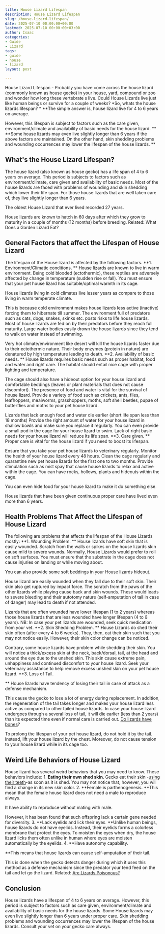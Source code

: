 ```yaml
---
title: House Lizard Lifespan
description: House Lizard Lifespan
slug: /house-lizard-lifespan/
date: 2025-07-10 00:00:00+00:00
lastmod: 2025-07-10 00:00:00+03:00
author: Isaac
categories:
- Guide
- Lizard
tags:
- guide
- house
- lizard
layout: post

---
```

House Lizard Lifespan - Probably you have come across the house lizard (commonly known as house gecko) in your house, yard, compound or zoo and wonder how long these vertebrate s live. Could House Lizards live just like human beings or survive for a couple of weeks? *So, whats the house lizards lifespan? * **The simple answer is, house lizard live for 4 to 6 years on average.

However, this lifespan is subject to factors such as the care given, environment/climate and availability of basic needs for the house lizard. ** **Some house lizards may even live slightly longer than 6 years if the above factors are maintained. On the other hand, skin shedding problems and wounding occurrences may lower the lifespan of the house lizards. **

##  What's the House Lizard Lifespan?

The house lizard (also known as house gecko) has a life span of 4 to 6 years on average. This period is subjects to factors such as environment/climate, care given and availability of basic needs. Most of the house lizards are faced with problems of wounding and skin shedding which lower their life span. For those house lizards that are well taken care of, they live slightly longer than 6 years.

The oldest House Lizard that ever lived recorded 27 years.

House lizards are known to hatch in 60 days after which they grow to maturity in a couple of months (12 months) before breeding. Related: What Does a Garden Lizard Eat?

##  **General Factors that affect the Lifespan of House Lizard**

The lifespan of the House lizard is affected by the following factors. **1. Environment/Climatic conditions. ** House lizards are known to live in warm environment. Being cold blooded (ectothermic), these reptiles are adversely affected by change in temperature (sudden rise or fall). You must ensure that your pet house lizard has suitable/optimal warmth in its cage.

House lizards living in cold climates live lesser years as compare to those living in warm temperate climate.

This is because cold environment makes house lizards less active (inactive) forcing them to hibernate till summer. The environment full of predators such as cats, dogs, snakes, skinks etc. posts risks to life house lizards. Most of house lizards are fed on by their predators before they reach full maturity. Large water bodies easily drown the house lizards since they tend to walk on water instead of swimming.

Very hot climate/environment like desert will kill the house lizards faster due to their ectothermic nature. Their body enzymes (protein in nature) are denatured by high temperature leading to death. **2. Availability of basic needs. ** House lizards requires basic needs such as proper habitat, food and water and right care. The habitat should entail nice cage with proper lighting and temperature.

The cage should also have a hideout option for your house lizard and comfortable beddings (leaves or plant materials that does not cause discomfort). The presence of food and water is vital for the survival of house lizard. Provide a variety of food such as crickets, ants, flies, leafhoppers, mealworms, grasshoppers, moths, soft shell beetles, pupae of butterflies and moths to your pet house lizard.

Lizards that lack enough food and water die earlier (short life span less than 18 months) Provide the right amount of water for your house lizard in shallow bowls and make sure you replace it regularly. You can even provide a small pod in the cage for your house lizard to swim. Lack of right basic needs for your house lizard will reduce its life span. **3. Care given. ** Proper care is vital for the house lizard if you need to boost its lifespan.

Ensure that you take your pet house lizards to veterinary regularly. Monitor the health of your house lizard every 48 hours. Clean the cage regularly and quarantine new pet house lizards for the first one to two months. Provide stimulation such as mist spay that cause house lizards to relax and active within the cage. You can have rocks, hollows, plants and hideouts within the cage.

You can even hide food for your house lizard to make it do something else.

House lizards that have been given continuous proper care have lived even more than 6 years.

##  **Health Problems That Affect the Lifespan of House Lizard**

The following are problems that affects the lifespan of the House Lizards mostly: **1. Wounding Problem. ** House lizards have soft skin that is easily wounded. Scratch from the walls or spikes on the house lizards skin cause mild to severe wounds. Normally, House Lizards would prefer to roll on soft surfaces. You must ensure that the substrate in the cage does not cause injuries on landing or while moving about.

You can also provide some soft beddings in your House lizards hideout.

House lizard are easily wounded when they fall due to their soft skin. Their skin also get ruptured by impact force. The scratch from the paws of the other lizards while playing cause back and skin wounds. These would leads to severe bleeding and their autotomy nature (self-amputation of tail in case of danger) may lead to death if not attended.

Lizards that are often wounded have lower lifespan (1 to 2 years) whereas those house lizards that are less wounded have longer lifespan (4 to 6 years). NB: In case your pet lizards are wounded, seek quick medication from your vet. **2. Skin Shedding Problem. ** House Lizards do shed their skin often (after every 4 to 6 weeks). They, then, eat their skin such that you may not notice easily. However, their skin color change can be noticed.

Contrary, some house lizards have problem while shedding their skin. You will notice a thick/excess skin at the neck, back/dorsal, tail, at the head and around the eye due to the unshed skin. This skin cause extreme pain, unhappiness and continued discomfort to your house lizard. Seek your veterinary assistance to help remove excess unshed skin on your pet house lizard. **3. Loss of Tail.

** House lizards have tendency of losing their tail in case of attack as a defense mechanism.

This cause the gecko to lose a lot of energy during replacement. In addition, the regeneration of the tail takes longer and makes your house lizard less active as compared to other tailed house lizards. In case your house lizard undergoes through a several loss of tail, it will die earlier (less than 2 years) than its expected time even if normal care is carried out. [Do lizards have bones](https://pestpolicy.com/do-lizards-have-bones/)?

To prolong the lifespan of your pet house lizard, do not hold it by the tail. Instead, lift your house lizard by the chest. Moreover, do not cause tension to your house lizard while in its cage too.

##  Weird Life Behaviors of House Lizard

House lizard has several weird behaviors that you may need to know. These behaviors include: 1. **Eating their own shed skin**. Gecko eat their skin -[using their teeth](https://pestpolicy.com/do-lizards-have-teeth/)-as soon as it is shed. You may not notice that, however, you will find a change in its new skin color. 2. **Female is parthenogenesis. **This mean that the female house lizard does not need a male to reproduce always.

It have ability to reproduce without mating with male.

However, it has been found that such offspring lack a certain gene needed for diversity. 3. **Lack eyelids and lick their eyes. **Unlike human beings, house lizards do not have eyelids. Instead, their eyelids forms a colorless membrane that protect the eyes. To moisten the eyes when dry, the house lizard licks them often unlike in human where eyes are moisten automatically by the eyelids. 4. **Have autonomy capability.

**This means that house lizards can cause self-amputation of their tail.

This is done when the gecko detects danger during which it uses this method as a defense mechanism since the predator your tend feed on the tail and let go the lizard. Related: [Are Lizards Poisonous? ](https://pestpolicy.com/are-lizards-poisonous/)

##  Conclusion

House lizards have a lifespan of 4 to 6 years on average. However, this period is subject to factors such as care given, environment/climate and availability of basic needs for the house lizards. Some House lizards may even live slightly longer than 6 years under proper care. Skin shedding problems and wounding occurrences may lower the lifespan of the house lizards. Consult your vet on your gecko care always.